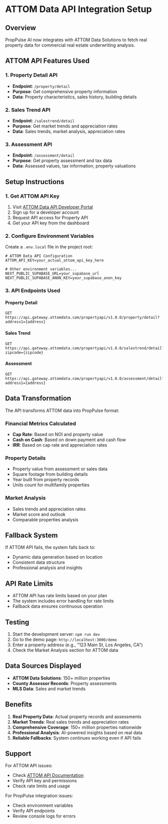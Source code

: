 # ATTOM Data API Integration Setup

## Overview
PropPulse AI now integrates with ATTOM Data Solutions to fetch real property data for commercial real estate underwriting analysis.

## ATTOM API Features Used

### 1. Property Detail API
- **Endpoint**: `/property/detail`
- **Purpose**: Get comprehensive property information
- **Data**: Property characteristics, sales history, building details

### 2. Sales Trend API
- **Endpoint**: `/salestrend/detail`
- **Purpose**: Get market trends and appreciation rates
- **Data**: Sales trends, market analysis, appreciation rates

### 3. Assessment API
- **Endpoint**: `/assessment/detail`
- **Purpose**: Get property assessment and tax data
- **Data**: Assessed values, tax information, property valuations

## Setup Instructions

### 1. Get ATTOM API Key
1. Visit [ATTOM Data API Developer Portal](https://api.developer.attomdata.com/)
2. Sign up for a developer account
3. Request API access for Property API
4. Get your API key from the dashboard

### 2. Configure Environment Variables
Create a `.env.local` file in the project root:

```env
# ATTOM Data API Configuration
ATTOM_API_KEY=your_actual_attom_api_key_here

# Other environment variables...
NEXT_PUBLIC_SUPABASE_URL=your_supabase_url
NEXT_PUBLIC_SUPABASE_ANON_KEY=your_supabase_anon_key
```

### 3. API Endpoints Used

#### Property Detail
```
GET https://api.gateway.attomdata.com/propertyapi/v1.0.0/property/detail?address1={address}
```

#### Sales Trend
```
GET https://api.gateway.attomdata.com/propertyapi/v1.0.0/salestrend/detail?zipcode={zipcode}
```

#### Assessment
```
GET https://api.gateway.attomdata.com/propertyapi/v1.0.0/assessment/detail?address1={address}
```

## Data Transformation

The API transforms ATTOM data into PropPulse format:

### Financial Metrics Calculated
- **Cap Rate**: Based on NOI and property value
- **Cash on Cash**: Based on down payment and cash flow
- **IRR**: Based on cap rate and appreciation rates

### Property Details
- Property value from assessment or sales data
- Square footage from building details
- Year built from property records
- Units count for multifamily properties

### Market Analysis
- Sales trends and appreciation rates
- Market score and outlook
- Comparable properties analysis

## Fallback System

If ATTOM API fails, the system falls back to:
- Dynamic data generation based on location
- Consistent data structure
- Professional analysis and insights

## API Rate Limits

- ATTOM API has rate limits based on your plan
- The system includes error handling for rate limits
- Fallback data ensures continuous operation

## Testing

1. Start the development server: `npm run dev`
2. Go to the demo page: `http://localhost:3000/demo`
3. Enter a property address (e.g., "123 Main St, Los Angeles, CA")
4. Check the Market Analysis section for ATTOM data

## Data Sources Displayed

- **ATTOM Data Solutions**: 150+ million properties
- **County Assessor Records**: Property assessments
- **MLS Data**: Sales and market trends

## Benefits

1. **Real Property Data**: Actual property records and assessments
2. **Market Trends**: Real sales trends and appreciation rates
3. **Comprehensive Coverage**: 150+ million properties nationwide
4. **Professional Analysis**: AI-powered insights based on real data
5. **Reliable Fallbacks**: System continues working even if API fails

## Support

For ATTOM API issues:
- Check [ATTOM API Documentation](https://api.developer.attomdata.com/docs)
- Verify API key and permissions
- Check rate limits and usage

For PropPulse integration issues:
- Check environment variables
- Verify API endpoints
- Review console logs for errors 